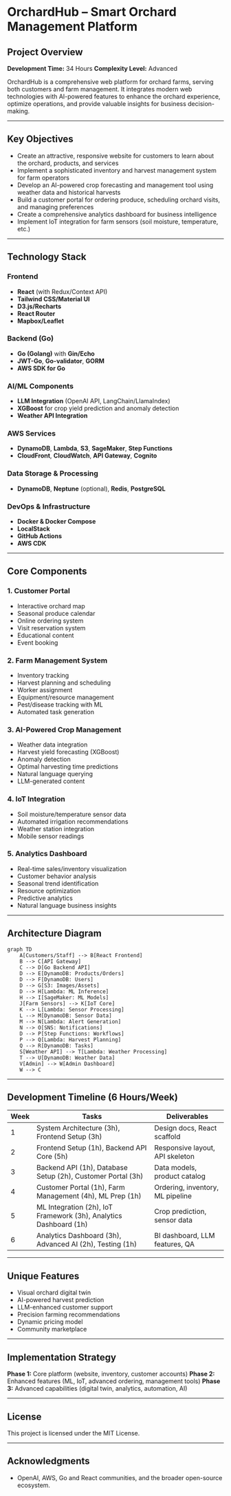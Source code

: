 # OrchardHub – Smart Orchard Management Platform

## Project Overview

**Development Time:** 34 Hours
**Complexity Level:** Advanced

OrchardHub is a comprehensive web platform for orchard farms, serving both customers and farm management. It integrates modern web technologies with AI-powered features to enhance the orchard experience, optimize operations, and provide valuable insights for business decision-making.

---

## Key Objectives

- Create an attractive, responsive website for customers to learn about the orchard, products, and services
- Implement a sophisticated inventory and harvest management system for farm operators
- Develop an AI-powered crop forecasting and management tool using weather data and historical harvests
- Build a customer portal for ordering produce, scheduling orchard visits, and managing preferences
- Create a comprehensive analytics dashboard for business intelligence
- Implement IoT integration for farm sensors (soil moisture, temperature, etc.)

---

## Technology Stack

### Frontend
- **React** (with Redux/Context API)
- **Tailwind CSS/Material UI**
- **D3.js/Recharts**
- **React Router**
- **Mapbox/Leaflet**

### Backend (Go)
- **Go (Golang)** with **Gin/Echo**
- **JWT-Go**, **Go-validator**, **GORM**
- **AWS SDK for Go**

### AI/ML Components
- **LLM Integration** (OpenAI API, LangChain/LlamaIndex)
- **XGBoost** for crop yield prediction and anomaly detection
- **Weather API Integration**

### AWS Services
- **DynamoDB**, **Lambda**, **S3**, **SageMaker**, **Step Functions**
- **CloudFront**, **CloudWatch**, **API Gateway**, **Cognito**

### Data Storage & Processing
- **DynamoDB**, **Neptune** (optional), **Redis**, **PostgreSQL**

### DevOps & Infrastructure
- **Docker & Docker Compose**
- **LocalStack**
- **GitHub Actions**
- **AWS CDK**

---

## Core Components

### 1. Customer Portal
- Interactive orchard map
- Seasonal produce calendar
- Online ordering system
- Visit reservation system
- Educational content
- Event booking

### 2. Farm Management System
- Inventory tracking
- Harvest planning and scheduling
- Worker assignment
- Equipment/resource management
- Pest/disease tracking with ML
- Automated task generation

### 3. AI-Powered Crop Management
- Weather data integration
- Harvest yield forecasting (XGBoost)
- Anomaly detection
- Optimal harvesting time predictions
- Natural language querying
- LLM-generated content

### 4. IoT Integration
- Soil moisture/temperature sensor data
- Automated irrigation recommendations
- Weather station integration
- Mobile sensor readings

### 5. Analytics Dashboard
- Real-time sales/inventory visualization
- Customer behavior analysis
- Seasonal trend identification
- Resource optimization
- Predictive analytics
- Natural language business insights

---

## Architecture Diagram

```mermaid
graph TD
    A[Customers/Staff] --> B[React Frontend]
    B --> C[API Gateway]
    C --> D[Go Backend API]
    D --> E[DynamoDB: Products/Orders]
    D --> F[DynamoDB: Users]
    D --> G[S3: Images/Assets]
    D --> H[Lambda: ML Inference]
    H --> I[SageMaker: ML Models]
    J[Farm Sensors] --> K[IoT Core]
    K --> L[Lambda: Sensor Processing]
    L --> M[DynamoDB: Sensor Data]
    M --> N[Lambda: Alert Generation]
    N --> O[SNS: Notifications]
    D --> P[Step Functions: Workflows]
    P --> Q[Lambda: Harvest Planning]
    Q --> R[DynamoDB: Tasks]
    S[Weather API] --> T[Lambda: Weather Processing]
    T --> U[DynamoDB: Weather Data]
    V[Admin] --> W[Admin Dashboard]
    W --> C
```

---

## Development Timeline (6 Hours/Week)

| Week | Tasks | Deliverables |
|------|-------|-------------|
| 1 | System Architecture (3h), Frontend Setup (3h) | Design docs, React scaffold |
| 2 | Frontend Setup (1h), Backend API Core (5h) | Responsive layout, API skeleton |
| 3 | Backend API (1h), Database Setup (2h), Customer Portal (3h) | Data models, product catalog |
| 4 | Customer Portal (1h), Farm Management (4h), ML Prep (1h) | Ordering, inventory, ML pipeline |
| 5 | ML Integration (2h), IoT Framework (3h), Analytics Dashboard (1h) | Crop prediction, sensor data |
| 6 | Analytics Dashboard (3h), Advanced AI (2h), Testing (1h) | BI dashboard, LLM features, QA |

---

## Unique Features

- Visual orchard digital twin
- AI-powered harvest prediction
- LLM-enhanced customer support
- Precision farming recommendations
- Dynamic pricing model
- Community marketplace

---

## Implementation Strategy

**Phase 1:** Core platform (website, inventory, customer accounts)
**Phase 2:** Enhanced features (ML, IoT, advanced ordering, management tools)
**Phase 3:** Advanced capabilities (digital twin, analytics, automation, AI)

---

## License

This project is licensed under the MIT License.

---

## Acknowledgments

- OpenAI, AWS, Go and React communities, and the broader open-source ecosystem.
